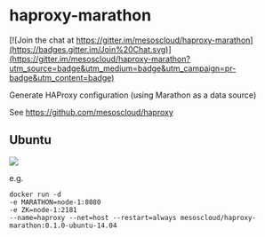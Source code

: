 # haproxy-marathon

[![Join the chat at https://gitter.im/mesoscloud/haproxy-marathon](https://badges.gitter.im/Join%20Chat.svg)](https://gitter.im/mesoscloud/haproxy-marathon?utm_source=badge&utm_medium=badge&utm_campaign=pr-badge&utm_content=badge)

Generate HAProxy configuration (using Marathon as a data source)

See https://github.com/mesoscloud/haproxy

## Ubuntu

[![](https://badge.imagelayers.io/mesoscloud/haproxy-marathon:0.1.0-ubuntu-14.04.svg)](https://imagelayers.io/?images=mesoscloud/haproxy-marathon:0.1.0-ubuntu-14.04)

e.g.

```
docker run -d
-e MARATHON=node-1:8080
-e ZK=node-1:2181
--name=haproxy --net=host --restart=always mesoscloud/haproxy-marathon:0.1.0-ubuntu-14.04
```
